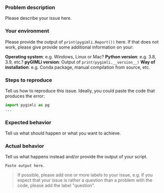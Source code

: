 ### Problem description

Please describe your issue here.

### Your environment

Please provide the output of `print(pygimli.Report())` here. If that does not
work, please give provide some additional information on your:

**Operating system**: e.g. Windows, Linux or Mac?
**Python version**: e.g. 3.8, 3.9, etc.?
**pyGIMLi version**: Output of `print(pygimli.__version__)`
**Way of installation**: e.g. Conda package, manual compilation from source, etc.

### Steps to reproduce

Tell us how to reproduce this issue. Ideally, you could paste the code that produces the error:

```python
import pygimli as pg
...
```

### Expected behavior

Tell us what should happen or what you want to achieve.

### Actual behavior

Tell us what happens instead and/or provide the output of your script.

```
Paste output here.
```

> If possible, please add one or more labels to your issue, e.g. if you expect that your issue is rather a question than a problem with the code, please add the label "question".